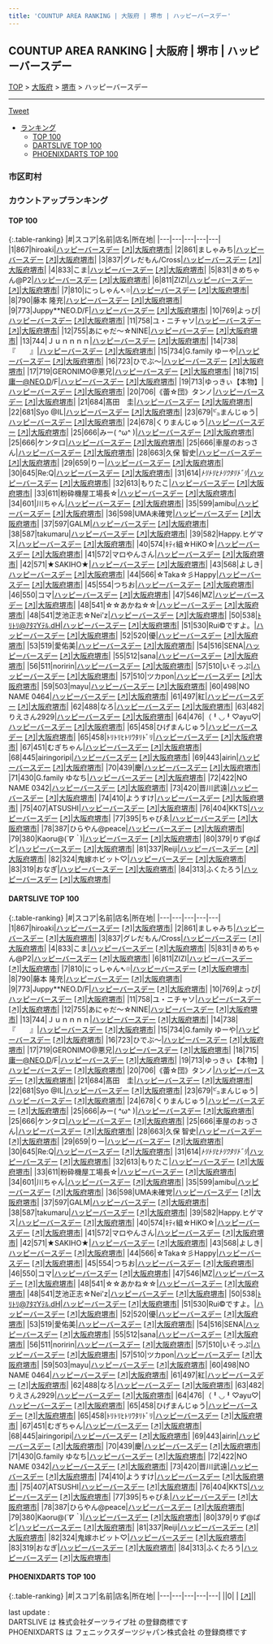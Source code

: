 ```yaml
---
title: 'COUNTUP AREA RANKING | 大阪府 | 堺市 | ハッピーバースデー'
---
```

## COUNTUP AREA RANKING | 大阪府 | 堺市 | ハッピーバースデー

[TOP](/darts/rank/) > [大阪府](/darts/rank/大阪府/) > [堺市](/darts/rank/大阪府/堺市/) > ハッピーバースデー

___

<a href="https://twitter.com/share?ref_src=twsrc%5Etfw" data-text="COUNTUP AREA RANKING | 大阪府堺市ハッピーバースデー" class="twitter-share-button" data-hashtags="DARTSLIVE,PHOENIXDARTS,darts,ダーツ" data-show-count="false">Tweet</a>

* [ランキング](#カウントアップランキング)
    * [TOP 100](#top-100)
    * [DARTSLIVE TOP 100](#dartslive-top-100)
    * [PHOENIXDARTS TOP 100](#phoenixdarts-top-100)

### 市区町村

<ul>

</ul>

### カウントアップランキング

#### TOP 100



{:.table-ranking}
|#|スコア|名前|店名|所在地|
|---|---|---|---|---|
|1|867|<span class="rank-name-dl">hiroaki</span>|<a href="/darts/rank/shops/e49b6d4a1285ef5a0d9b047a20a7ba1e.html">ハッピーバースデー</a> <a href="https://search.dartslive.com/jp/shop/e49b6d4a1285ef5a0d9b047a20a7ba1e">[↗]</a>|<a href="/darts/rank/大阪府/堺市">大阪府堺市</a>|
|2|861|<span class="rank-name-dl">ましゃみち</span>|<a href="/darts/rank/shops/e49b6d4a1285ef5a0d9b047a20a7ba1e.html">ハッピーバースデー</a> <a href="https://search.dartslive.com/jp/shop/e49b6d4a1285ef5a0d9b047a20a7ba1e">[↗]</a>|<a href="/darts/rank/大阪府/堺市">大阪府堺市</a>|
|3|837|<span class="rank-name-dl">グレだもん/Cross</span>|<a href="/darts/rank/shops/e49b6d4a1285ef5a0d9b047a20a7ba1e.html">ハッピーバースデー</a> <a href="https://search.dartslive.com/jp/shop/e49b6d4a1285ef5a0d9b047a20a7ba1e">[↗]</a>|<a href="/darts/rank/大阪府/堺市">大阪府堺市</a>|
|4|833|<span class="rank-name-dl">こま</span>|<a href="/darts/rank/shops/e49b6d4a1285ef5a0d9b047a20a7ba1e.html">ハッピーバースデー</a> <a href="https://search.dartslive.com/jp/shop/e49b6d4a1285ef5a0d9b047a20a7ba1e">[↗]</a>|<a href="/darts/rank/大阪府/堺市">大阪府堺市</a>|
|5|831|<span class="rank-name-dl">きめちゃん@P2</span>|<a href="/darts/rank/shops/e49b6d4a1285ef5a0d9b047a20a7ba1e.html">ハッピーバースデー</a> <a href="https://search.dartslive.com/jp/shop/e49b6d4a1285ef5a0d9b047a20a7ba1e">[↗]</a>|<a href="/darts/rank/大阪府/堺市">大阪府堺市</a>|
|6|811|<span class="rank-name-dl">ZIZI</span>|<a href="/darts/rank/shops/e49b6d4a1285ef5a0d9b047a20a7ba1e.html">ハッピーバースデー</a> <a href="https://search.dartslive.com/jp/shop/e49b6d4a1285ef5a0d9b047a20a7ba1e">[↗]</a>|<a href="/darts/rank/大阪府/堺市">大阪府堺市</a>|
|7|810|<span class="rank-name-dl">にっしゃん➴﻿⌾</span>|<a href="/darts/rank/shops/e49b6d4a1285ef5a0d9b047a20a7ba1e.html">ハッピーバースデー</a> <a href="https://search.dartslive.com/jp/shop/e49b6d4a1285ef5a0d9b047a20a7ba1e">[↗]</a>|<a href="/darts/rank/大阪府/堺市">大阪府堺市</a>|
|8|790|<span class="rank-name-dl">藤本 隆充</span>|<a href="/darts/rank/shops/e49b6d4a1285ef5a0d9b047a20a7ba1e.html">ハッピーバースデー</a> <a href="https://search.dartslive.com/jp/shop/e49b6d4a1285ef5a0d9b047a20a7ba1e">[↗]</a>|<a href="/darts/rank/大阪府/堺市">大阪府堺市</a>|
|9|773|<span class="rank-name-dl">Juppy**NEO.D/F</span>|<a href="/darts/rank/shops/e49b6d4a1285ef5a0d9b047a20a7ba1e.html">ハッピーバースデー</a> <a href="https://search.dartslive.com/jp/shop/e49b6d4a1285ef5a0d9b047a20a7ba1e">[↗]</a>|<a href="/darts/rank/大阪府/堺市">大阪府堺市</a>|
|10|769|<span class="rank-name-dl">よっぴ</span>|<a href="/darts/rank/shops/e49b6d4a1285ef5a0d9b047a20a7ba1e.html">ハッピーバースデー</a> <a href="https://search.dartslive.com/jp/shop/e49b6d4a1285ef5a0d9b047a20a7ba1e">[↗]</a>|<a href="/darts/rank/大阪府/堺市">大阪府堺市</a>|
|11|758|<span class="rank-name-dl">ユ・ニチャソ</span>|<a href="/darts/rank/shops/e49b6d4a1285ef5a0d9b047a20a7ba1e.html">ハッピーバースデー</a> <a href="https://search.dartslive.com/jp/shop/e49b6d4a1285ef5a0d9b047a20a7ba1e">[↗]</a>|<a href="/darts/rank/大阪府/堺市">大阪府堺市</a>|
|12|755|<span class="rank-name-dl">あにゃだ〜☆NINE</span>|<a href="/darts/rank/shops/e49b6d4a1285ef5a0d9b047a20a7ba1e.html">ハッピーバースデー</a> <a href="https://search.dartslive.com/jp/shop/e49b6d4a1285ef5a0d9b047a20a7ba1e">[↗]</a>|<a href="/darts/rank/大阪府/堺市">大阪府堺市</a>|
|13|744|<span class="rank-name-dl">Ｊｕｎｎｎｎ</span>|<a href="/darts/rank/shops/e49b6d4a1285ef5a0d9b047a20a7ba1e.html">ハッピーバースデー</a> <a href="https://search.dartslive.com/jp/shop/e49b6d4a1285ef5a0d9b047a20a7ba1e">[↗]</a>|<a href="/darts/rank/大阪府/堺市">大阪府堺市</a>|
|14|738|<span class="rank-name-dl">『　　』</span>|<a href="/darts/rank/shops/e49b6d4a1285ef5a0d9b047a20a7ba1e.html">ハッピーバースデー</a> <a href="https://search.dartslive.com/jp/shop/e49b6d4a1285ef5a0d9b047a20a7ba1e">[↗]</a>|<a href="/darts/rank/大阪府/堺市">大阪府堺市</a>|
|15|734|<span class="rank-name-dl">G.family ゆーや</span>|<a href="/darts/rank/shops/e49b6d4a1285ef5a0d9b047a20a7ba1e.html">ハッピーバースデー</a> <a href="https://search.dartslive.com/jp/shop/e49b6d4a1285ef5a0d9b047a20a7ba1e">[↗]</a>|<a href="/darts/rank/大阪府/堺市">大阪府堺市</a>|
|16|723|<span class="rank-name-dl">ひでぶ〜</span>|<a href="/darts/rank/shops/e49b6d4a1285ef5a0d9b047a20a7ba1e.html">ハッピーバースデー</a> <a href="https://search.dartslive.com/jp/shop/e49b6d4a1285ef5a0d9b047a20a7ba1e">[↗]</a>|<a href="/darts/rank/大阪府/堺市">大阪府堺市</a>|
|17|719|<span class="rank-name-dl">GERONIMO@悪兄</span>|<a href="/darts/rank/shops/e49b6d4a1285ef5a0d9b047a20a7ba1e.html">ハッピーバースデー</a> <a href="https://search.dartslive.com/jp/shop/e49b6d4a1285ef5a0d9b047a20a7ba1e">[↗]</a>|<a href="/darts/rank/大阪府/堺市">大阪府堺市</a>|
|18|715|<span class="rank-name-dl">庸一@NEO.D/F</span>|<a href="/darts/rank/shops/e49b6d4a1285ef5a0d9b047a20a7ba1e.html">ハッピーバースデー</a> <a href="https://search.dartslive.com/jp/shop/e49b6d4a1285ef5a0d9b047a20a7ba1e">[↗]</a>|<a href="/darts/rank/大阪府/堺市">大阪府堺市</a>|
|19|713|<span class="rank-name-dl">ゆっきぃ【本物】</span>|<a href="/darts/rank/shops/e49b6d4a1285ef5a0d9b047a20a7ba1e.html">ハッピーバースデー</a> <a href="https://search.dartslive.com/jp/shop/e49b6d4a1285ef5a0d9b047a20a7ba1e">[↗]</a>|<a href="/darts/rank/大阪府/堺市">大阪府堺市</a>|
|20|706|<span class="rank-name-dl">《蕾☆団》タンノ</span>|<a href="/darts/rank/shops/e49b6d4a1285ef5a0d9b047a20a7ba1e.html">ハッピーバースデー</a> <a href="https://search.dartslive.com/jp/shop/e49b6d4a1285ef5a0d9b047a20a7ba1e">[↗]</a>|<a href="/darts/rank/大阪府/堺市">大阪府堺市</a>|
|21|684|<span class="rank-name-dl">髙田　圭</span>|<a href="/darts/rank/shops/e49b6d4a1285ef5a0d9b047a20a7ba1e.html">ハッピーバースデー</a> <a href="https://search.dartslive.com/jp/shop/e49b6d4a1285ef5a0d9b047a20a7ba1e">[↗]</a>|<a href="/darts/rank/大阪府/堺市">大阪府堺市</a>|
|22|681|<span class="rank-name-dl">Syo @IL</span>|<a href="/darts/rank/shops/e49b6d4a1285ef5a0d9b047a20a7ba1e.html">ハッピーバースデー</a> <a href="https://search.dartslive.com/jp/shop/e49b6d4a1285ef5a0d9b047a20a7ba1e">[↗]</a>|<a href="/darts/rank/大阪府/堺市">大阪府堺市</a>|
|23|679|<span class="rank-name-dl">㌰まんじゅう</span>|<a href="/darts/rank/shops/e49b6d4a1285ef5a0d9b047a20a7ba1e.html">ハッピーバースデー</a> <a href="https://search.dartslive.com/jp/shop/e49b6d4a1285ef5a0d9b047a20a7ba1e">[↗]</a>|<a href="/darts/rank/大阪府/堺市">大阪府堺市</a>|
|24|678|<span class="rank-name-dl">くりまんじゅう</span>|<a href="/darts/rank/shops/e49b6d4a1285ef5a0d9b047a20a7ba1e.html">ハッピーバースデー</a> <a href="https://search.dartslive.com/jp/shop/e49b6d4a1285ef5a0d9b047a20a7ba1e">[↗]</a>|<a href="/darts/rank/大阪府/堺市">大阪府堺市</a>|
|25|666|<span class="rank-name-dl">みー( ^ω^ )</span>|<a href="/darts/rank/shops/e49b6d4a1285ef5a0d9b047a20a7ba1e.html">ハッピーバースデー</a> <a href="https://search.dartslive.com/jp/shop/e49b6d4a1285ef5a0d9b047a20a7ba1e">[↗]</a>|<a href="/darts/rank/大阪府/堺市">大阪府堺市</a>|
|25|666|<span class="rank-name-dl">ケンタロ</span>|<a href="/darts/rank/shops/e49b6d4a1285ef5a0d9b047a20a7ba1e.html">ハッピーバースデー</a> <a href="https://search.dartslive.com/jp/shop/e49b6d4a1285ef5a0d9b047a20a7ba1e">[↗]</a>|<a href="/darts/rank/大阪府/堺市">大阪府堺市</a>|
|25|666|<span class="rank-name-dl">車屋のおっさん</span>|<a href="/darts/rank/shops/e49b6d4a1285ef5a0d9b047a20a7ba1e.html">ハッピーバースデー</a> <a href="https://search.dartslive.com/jp/shop/e49b6d4a1285ef5a0d9b047a20a7ba1e">[↗]</a>|<a href="/darts/rank/大阪府/堺市">大阪府堺市</a>|
|28|663|<span class="rank-name-dl">久保 智史</span>|<a href="/darts/rank/shops/e49b6d4a1285ef5a0d9b047a20a7ba1e.html">ハッピーバースデー</a> <a href="https://search.dartslive.com/jp/shop/e49b6d4a1285ef5a0d9b047a20a7ba1e">[↗]</a>|<a href="/darts/rank/大阪府/堺市">大阪府堺市</a>|
|29|659|<span class="rank-name-dl">りー</span>|<a href="/darts/rank/shops/e49b6d4a1285ef5a0d9b047a20a7ba1e.html">ハッピーバースデー</a> <a href="https://search.dartslive.com/jp/shop/e49b6d4a1285ef5a0d9b047a20a7ba1e">[↗]</a>|<a href="/darts/rank/大阪府/堺市">大阪府堺市</a>|
|30|645|<span class="rank-name-dl">Re:Q</span>|<a href="/darts/rank/shops/e49b6d4a1285ef5a0d9b047a20a7ba1e.html">ハッピーバースデー</a> <a href="https://search.dartslive.com/jp/shop/e49b6d4a1285ef5a0d9b047a20a7ba1e">[↗]</a>|<a href="/darts/rank/大阪府/堺市">大阪府堺市</a>|
|31|614|<span class="rank-name-dl">*ﾄﾘﾄﾘﾋﾄﾘﾜﾀﾘﾄﾞﾘ*</span>|<a href="/darts/rank/shops/e49b6d4a1285ef5a0d9b047a20a7ba1e.html">ハッピーバースデー</a> <a href="https://search.dartslive.com/jp/shop/e49b6d4a1285ef5a0d9b047a20a7ba1e">[↗]</a>|<a href="/darts/rank/大阪府/堺市">大阪府堺市</a>|
|32|613|<span class="rank-name-dl">もりたこ</span>|<a href="/darts/rank/shops/e49b6d4a1285ef5a0d9b047a20a7ba1e.html">ハッピーバースデー</a> <a href="https://search.dartslive.com/jp/shop/e49b6d4a1285ef5a0d9b047a20a7ba1e">[↗]</a>|<a href="/darts/rank/大阪府/堺市">大阪府堺市</a>|
|33|611|<span class="rank-name-dl">粉砕機屋工場長☆</span>|<a href="/darts/rank/shops/e49b6d4a1285ef5a0d9b047a20a7ba1e.html">ハッピーバースデー</a> <a href="https://search.dartslive.com/jp/shop/e49b6d4a1285ef5a0d9b047a20a7ba1e">[↗]</a>|<a href="/darts/rank/大阪府/堺市">大阪府堺市</a>|
|34|601|<span class="rank-name-dl">川ちゃん</span>|<a href="/darts/rank/shops/e49b6d4a1285ef5a0d9b047a20a7ba1e.html">ハッピーバースデー</a> <a href="https://search.dartslive.com/jp/shop/e49b6d4a1285ef5a0d9b047a20a7ba1e">[↗]</a>|<a href="/darts/rank/大阪府/堺市">大阪府堺市</a>|
|35|599|<span class="rank-name-dl">amibu</span>|<a href="/darts/rank/shops/e49b6d4a1285ef5a0d9b047a20a7ba1e.html">ハッピーバースデー</a> <a href="https://search.dartslive.com/jp/shop/e49b6d4a1285ef5a0d9b047a20a7ba1e">[↗]</a>|<a href="/darts/rank/大阪府/堺市">大阪府堺市</a>|
|36|598|<span class="rank-name-dl">UMA未確党</span>|<a href="/darts/rank/shops/e49b6d4a1285ef5a0d9b047a20a7ba1e.html">ハッピーバースデー</a> <a href="https://search.dartslive.com/jp/shop/e49b6d4a1285ef5a0d9b047a20a7ba1e">[↗]</a>|<a href="/darts/rank/大阪府/堺市">大阪府堺市</a>|
|37|597|<span class="rank-name-dl">GALM</span>|<a href="/darts/rank/shops/e49b6d4a1285ef5a0d9b047a20a7ba1e.html">ハッピーバースデー</a> <a href="https://search.dartslive.com/jp/shop/e49b6d4a1285ef5a0d9b047a20a7ba1e">[↗]</a>|<a href="/darts/rank/大阪府/堺市">大阪府堺市</a>|
|38|587|<span class="rank-name-dl">takumaru</span>|<a href="/darts/rank/shops/e49b6d4a1285ef5a0d9b047a20a7ba1e.html">ハッピーバースデー</a> <a href="https://search.dartslive.com/jp/shop/e49b6d4a1285ef5a0d9b047a20a7ba1e">[↗]</a>|<a href="/darts/rank/大阪府/堺市">大阪府堺市</a>|
|39|582|<span class="rank-name-dl">Happy.ヒゲマス</span>|<a href="/darts/rank/shops/e49b6d4a1285ef5a0d9b047a20a7ba1e.html">ハッピーバースデー</a> <a href="https://search.dartslive.com/jp/shop/e49b6d4a1285ef5a0d9b047a20a7ba1e">[↗]</a>|<a href="/darts/rank/大阪府/堺市">大阪府堺市</a>|
|40|574|<span class="rank-name-dl">ｷﾃｨ組☆HiKO☆</span>|<a href="/darts/rank/shops/e49b6d4a1285ef5a0d9b047a20a7ba1e.html">ハッピーバースデー</a> <a href="https://search.dartslive.com/jp/shop/e49b6d4a1285ef5a0d9b047a20a7ba1e">[↗]</a>|<a href="/darts/rank/大阪府/堺市">大阪府堺市</a>|
|41|572|<span class="rank-name-dl">マロやんさん</span>|<a href="/darts/rank/shops/e49b6d4a1285ef5a0d9b047a20a7ba1e.html">ハッピーバースデー</a> <a href="https://search.dartslive.com/jp/shop/e49b6d4a1285ef5a0d9b047a20a7ba1e">[↗]</a>|<a href="/darts/rank/大阪府/堺市">大阪府堺市</a>|
|42|571|<span class="rank-name-dl">★SAKIHO★</span>|<a href="/darts/rank/shops/e49b6d4a1285ef5a0d9b047a20a7ba1e.html">ハッピーバースデー</a> <a href="https://search.dartslive.com/jp/shop/e49b6d4a1285ef5a0d9b047a20a7ba1e">[↗]</a>|<a href="/darts/rank/大阪府/堺市">大阪府堺市</a>|
|43|568|<span class="rank-name-dl">よしき</span>|<a href="/darts/rank/shops/e49b6d4a1285ef5a0d9b047a20a7ba1e.html">ハッピーバースデー</a> <a href="https://search.dartslive.com/jp/shop/e49b6d4a1285ef5a0d9b047a20a7ba1e">[↗]</a>|<a href="/darts/rank/大阪府/堺市">大阪府堺市</a>|
|44|566|<span class="rank-name-dl">☆Taka☆彡Happy</span>|<a href="/darts/rank/shops/e49b6d4a1285ef5a0d9b047a20a7ba1e.html">ハッピーバースデー</a> <a href="https://search.dartslive.com/jp/shop/e49b6d4a1285ef5a0d9b047a20a7ba1e">[↗]</a>|<a href="/darts/rank/大阪府/堺市">大阪府堺市</a>|
|45|554|<span class="rank-name-dl">つちお</span>|<a href="/darts/rank/shops/e49b6d4a1285ef5a0d9b047a20a7ba1e.html">ハッピーバースデー</a> <a href="https://search.dartslive.com/jp/shop/e49b6d4a1285ef5a0d9b047a20a7ba1e">[↗]</a>|<a href="/darts/rank/大阪府/堺市">大阪府堺市</a>|
|46|550|<span class="rank-name-dl">コマ</span>|<a href="/darts/rank/shops/e49b6d4a1285ef5a0d9b047a20a7ba1e.html">ハッピーバースデー</a> <a href="https://search.dartslive.com/jp/shop/e49b6d4a1285ef5a0d9b047a20a7ba1e">[↗]</a>|<a href="/darts/rank/大阪府/堺市">大阪府堺市</a>|
|47|546|<span class="rank-name-dl">MZ</span>|<a href="/darts/rank/shops/e49b6d4a1285ef5a0d9b047a20a7ba1e.html">ハッピーバースデー</a> <a href="https://search.dartslive.com/jp/shop/e49b6d4a1285ef5a0d9b047a20a7ba1e">[↗]</a>|<a href="/darts/rank/大阪府/堺市">大阪府堺市</a>|
|48|541|<span class="rank-name-dl">☆☆あかね☆☆</span>|<a href="/darts/rank/shops/e49b6d4a1285ef5a0d9b047a20a7ba1e.html">ハッピーバースデー</a> <a href="https://search.dartslive.com/jp/shop/e49b6d4a1285ef5a0d9b047a20a7ba1e">[↗]</a>|<a href="/darts/rank/大阪府/堺市">大阪府堺市</a>|
|48|541|<span class="rank-name-dl">芝池正志☆Nei&#x27;z</span>|<a href="/darts/rank/shops/e49b6d4a1285ef5a0d9b047a20a7ba1e.html">ハッピーバースデー</a> <a href="https://search.dartslive.com/jp/shop/e49b6d4a1285ef5a0d9b047a20a7ba1e">[↗]</a>|<a href="/darts/rank/大阪府/堺市">大阪府堺市</a>|
|50|538|<span class="rank-name-dl">ﾄﾘﾄﾘ@ｱﾀﾏYﾃﾙ.dH</span>|<a href="/darts/rank/shops/e49b6d4a1285ef5a0d9b047a20a7ba1e.html">ハッピーバースデー</a> <a href="https://search.dartslive.com/jp/shop/e49b6d4a1285ef5a0d9b047a20a7ba1e">[↗]</a>|<a href="/darts/rank/大阪府/堺市">大阪府堺市</a>|
|51|530|<span class="rank-name-dl">Rui©︎ですよ。</span>|<a href="/darts/rank/shops/e49b6d4a1285ef5a0d9b047a20a7ba1e.html">ハッピーバースデー</a> <a href="https://search.dartslive.com/jp/shop/e49b6d4a1285ef5a0d9b047a20a7ba1e">[↗]</a>|<a href="/darts/rank/大阪府/堺市">大阪府堺市</a>|
|52|520|<span class="rank-name-dl">優</span>|<a href="/darts/rank/shops/e49b6d4a1285ef5a0d9b047a20a7ba1e.html">ハッピーバースデー</a> <a href="https://search.dartslive.com/jp/shop/e49b6d4a1285ef5a0d9b047a20a7ba1e">[↗]</a>|<a href="/darts/rank/大阪府/堺市">大阪府堺市</a>|
|53|519|<span class="rank-name-dl">愛佑美</span>|<a href="/darts/rank/shops/e49b6d4a1285ef5a0d9b047a20a7ba1e.html">ハッピーバースデー</a> <a href="https://search.dartslive.com/jp/shop/e49b6d4a1285ef5a0d9b047a20a7ba1e">[↗]</a>|<a href="/darts/rank/大阪府/堺市">大阪府堺市</a>|
|54|516|<span class="rank-name-dl">SENA</span>|<a href="/darts/rank/shops/e49b6d4a1285ef5a0d9b047a20a7ba1e.html">ハッピーバースデー</a> <a href="https://search.dartslive.com/jp/shop/e49b6d4a1285ef5a0d9b047a20a7ba1e">[↗]</a>|<a href="/darts/rank/大阪府/堺市">大阪府堺市</a>|
|55|512|<span class="rank-name-dl">sana</span>|<a href="/darts/rank/shops/e49b6d4a1285ef5a0d9b047a20a7ba1e.html">ハッピーバースデー</a> <a href="https://search.dartslive.com/jp/shop/e49b6d4a1285ef5a0d9b047a20a7ba1e">[↗]</a>|<a href="/darts/rank/大阪府/堺市">大阪府堺市</a>|
|56|511|<span class="rank-name-dl">noririn</span>|<a href="/darts/rank/shops/e49b6d4a1285ef5a0d9b047a20a7ba1e.html">ハッピーバースデー</a> <a href="https://search.dartslive.com/jp/shop/e49b6d4a1285ef5a0d9b047a20a7ba1e">[↗]</a>|<a href="/darts/rank/大阪府/堺市">大阪府堺市</a>|
|57|510|<span class="rank-name-dl">いそっぷ</span>|<a href="/darts/rank/shops/e49b6d4a1285ef5a0d9b047a20a7ba1e.html">ハッピーバースデー</a> <a href="https://search.dartslive.com/jp/shop/e49b6d4a1285ef5a0d9b047a20a7ba1e">[↗]</a>|<a href="/darts/rank/大阪府/堺市">大阪府堺市</a>|
|57|510|<span class="rank-name-dl">ツカpon</span>|<a href="/darts/rank/shops/e49b6d4a1285ef5a0d9b047a20a7ba1e.html">ハッピーバースデー</a> <a href="https://search.dartslive.com/jp/shop/e49b6d4a1285ef5a0d9b047a20a7ba1e">[↗]</a>|<a href="/darts/rank/大阪府/堺市">大阪府堺市</a>|
|59|503|<span class="rank-name-dl">mayu</span>|<a href="/darts/rank/shops/e49b6d4a1285ef5a0d9b047a20a7ba1e.html">ハッピーバースデー</a> <a href="https://search.dartslive.com/jp/shop/e49b6d4a1285ef5a0d9b047a20a7ba1e">[↗]</a>|<a href="/darts/rank/大阪府/堺市">大阪府堺市</a>|
|60|498|<span class="rank-name-dl">NO NAME 0464</span>|<a href="/darts/rank/shops/e49b6d4a1285ef5a0d9b047a20a7ba1e.html">ハッピーバースデー</a> <a href="https://search.dartslive.com/jp/shop/e49b6d4a1285ef5a0d9b047a20a7ba1e">[↗]</a>|<a href="/darts/rank/大阪府/堺市">大阪府堺市</a>|
|61|497|<span class="rank-name-dl">紅</span>|<a href="/darts/rank/shops/e49b6d4a1285ef5a0d9b047a20a7ba1e.html">ハッピーバースデー</a> <a href="https://search.dartslive.com/jp/shop/e49b6d4a1285ef5a0d9b047a20a7ba1e">[↗]</a>|<a href="/darts/rank/大阪府/堺市">大阪府堺市</a>|
|62|488|<span class="rank-name-dl">なろ</span>|<a href="/darts/rank/shops/e49b6d4a1285ef5a0d9b047a20a7ba1e.html">ハッピーバースデー</a> <a href="https://search.dartslive.com/jp/shop/e49b6d4a1285ef5a0d9b047a20a7ba1e">[↗]</a>|<a href="/darts/rank/大阪府/堺市">大阪府堺市</a>|
|63|482|<span class="rank-name-dl">りえさん2929</span>|<a href="/darts/rank/shops/e49b6d4a1285ef5a0d9b047a20a7ba1e.html">ハッピーバースデー</a> <a href="https://search.dartslive.com/jp/shop/e49b6d4a1285ef5a0d9b047a20a7ba1e">[↗]</a>|<a href="/darts/rank/大阪府/堺市">大阪府堺市</a>|
|64|476|<span class="rank-name-dl">（╹◡╹♡ayu♡</span>|<a href="/darts/rank/shops/e49b6d4a1285ef5a0d9b047a20a7ba1e.html">ハッピーバースデー</a> <a href="https://search.dartslive.com/jp/shop/e49b6d4a1285ef5a0d9b047a20a7ba1e">[↗]</a>|<a href="/darts/rank/大阪府/堺市">大阪府堺市</a>|
|65|458|<span class="rank-name-dl">ひげまんじゅう</span>|<a href="/darts/rank/shops/e49b6d4a1285ef5a0d9b047a20a7ba1e.html">ハッピーバースデー</a> <a href="https://search.dartslive.com/jp/shop/e49b6d4a1285ef5a0d9b047a20a7ba1e">[↗]</a>|<a href="/darts/rank/大阪府/堺市">大阪府堺市</a>|
|65|458|<span class="rank-name-dl">ﾄﾘﾄﾘﾋﾄﾘﾜﾀﾘﾄﾞﾘ</span>|<a href="/darts/rank/shops/e49b6d4a1285ef5a0d9b047a20a7ba1e.html">ハッピーバースデー</a> <a href="https://search.dartslive.com/jp/shop/e49b6d4a1285ef5a0d9b047a20a7ba1e">[↗]</a>|<a href="/darts/rank/大阪府/堺市">大阪府堺市</a>|
|67|451|<span class="rank-name-dl">むぎちゃん</span>|<a href="/darts/rank/shops/e49b6d4a1285ef5a0d9b047a20a7ba1e.html">ハッピーバースデー</a> <a href="https://search.dartslive.com/jp/shop/e49b6d4a1285ef5a0d9b047a20a7ba1e">[↗]</a>|<a href="/darts/rank/大阪府/堺市">大阪府堺市</a>|
|68|445|<span class="rank-name-dl">airingoripi</span>|<a href="/darts/rank/shops/e49b6d4a1285ef5a0d9b047a20a7ba1e.html">ハッピーバースデー</a> <a href="https://search.dartslive.com/jp/shop/e49b6d4a1285ef5a0d9b047a20a7ba1e">[↗]</a>|<a href="/darts/rank/大阪府/堺市">大阪府堺市</a>|
|69|443|<span class="rank-name-dl">airin</span>|<a href="/darts/rank/shops/e49b6d4a1285ef5a0d9b047a20a7ba1e.html">ハッピーバースデー</a> <a href="https://search.dartslive.com/jp/shop/e49b6d4a1285ef5a0d9b047a20a7ba1e">[↗]</a>|<a href="/darts/rank/大阪府/堺市">大阪府堺市</a>|
|70|439|<span class="rank-name-dl">慶</span>|<a href="/darts/rank/shops/e49b6d4a1285ef5a0d9b047a20a7ba1e.html">ハッピーバースデー</a> <a href="https://search.dartslive.com/jp/shop/e49b6d4a1285ef5a0d9b047a20a7ba1e">[↗]</a>|<a href="/darts/rank/大阪府/堺市">大阪府堺市</a>|
|71|430|<span class="rank-name-dl">G.family ゆなち</span>|<a href="/darts/rank/shops/e49b6d4a1285ef5a0d9b047a20a7ba1e.html">ハッピーバースデー</a> <a href="https://search.dartslive.com/jp/shop/e49b6d4a1285ef5a0d9b047a20a7ba1e">[↗]</a>|<a href="/darts/rank/大阪府/堺市">大阪府堺市</a>|
|72|422|<span class="rank-name-dl">NO NAME 0342</span>|<a href="/darts/rank/shops/e49b6d4a1285ef5a0d9b047a20a7ba1e.html">ハッピーバースデー</a> <a href="https://search.dartslive.com/jp/shop/e49b6d4a1285ef5a0d9b047a20a7ba1e">[↗]</a>|<a href="/darts/rank/大阪府/堺市">大阪府堺市</a>|
|73|420|<span class="rank-name-dl">晋川武遠</span>|<a href="/darts/rank/shops/e49b6d4a1285ef5a0d9b047a20a7ba1e.html">ハッピーバースデー</a> <a href="https://search.dartslive.com/jp/shop/e49b6d4a1285ef5a0d9b047a20a7ba1e">[↗]</a>|<a href="/darts/rank/大阪府/堺市">大阪府堺市</a>|
|74|410|<span class="rank-name-dl">ようすけ</span>|<a href="/darts/rank/shops/e49b6d4a1285ef5a0d9b047a20a7ba1e.html">ハッピーバースデー</a> <a href="https://search.dartslive.com/jp/shop/e49b6d4a1285ef5a0d9b047a20a7ba1e">[↗]</a>|<a href="/darts/rank/大阪府/堺市">大阪府堺市</a>|
|75|407|<span class="rank-name-dl">ATSUSHI</span>|<a href="/darts/rank/shops/e49b6d4a1285ef5a0d9b047a20a7ba1e.html">ハッピーバースデー</a> <a href="https://search.dartslive.com/jp/shop/e49b6d4a1285ef5a0d9b047a20a7ba1e">[↗]</a>|<a href="/darts/rank/大阪府/堺市">大阪府堺市</a>|
|76|404|<span class="rank-name-dl">KKTS</span>|<a href="/darts/rank/shops/e49b6d4a1285ef5a0d9b047a20a7ba1e.html">ハッピーバースデー</a> <a href="https://search.dartslive.com/jp/shop/e49b6d4a1285ef5a0d9b047a20a7ba1e">[↗]</a>|<a href="/darts/rank/大阪府/堺市">大阪府堺市</a>|
|77|395|<span class="rank-name-dl">ちゃびゑ</span>|<a href="/darts/rank/shops/e49b6d4a1285ef5a0d9b047a20a7ba1e.html">ハッピーバースデー</a> <a href="https://search.dartslive.com/jp/shop/e49b6d4a1285ef5a0d9b047a20a7ba1e">[↗]</a>|<a href="/darts/rank/大阪府/堺市">大阪府堺市</a>|
|78|387|<span class="rank-name-dl">ひらやん@peace</span>|<a href="/darts/rank/shops/e49b6d4a1285ef5a0d9b047a20a7ba1e.html">ハッピーバースデー</a> <a href="https://search.dartslive.com/jp/shop/e49b6d4a1285ef5a0d9b047a20a7ba1e">[↗]</a>|<a href="/darts/rank/大阪府/堺市">大阪府堺市</a>|
|79|380|<span class="rank-name-dl">Kaoru@(*´∇｀*)</span>|<a href="/darts/rank/shops/e49b6d4a1285ef5a0d9b047a20a7ba1e.html">ハッピーバースデー</a> <a href="https://search.dartslive.com/jp/shop/e49b6d4a1285ef5a0d9b047a20a7ba1e">[↗]</a>|<a href="/darts/rank/大阪府/堺市">大阪府堺市</a>|
|80|379|<span class="rank-name-dl">りず@ぱど</span>|<a href="/darts/rank/shops/e49b6d4a1285ef5a0d9b047a20a7ba1e.html">ハッピーバースデー</a> <a href="https://search.dartslive.com/jp/shop/e49b6d4a1285ef5a0d9b047a20a7ba1e">[↗]</a>|<a href="/darts/rank/大阪府/堺市">大阪府堺市</a>|
|81|337|<span class="rank-name-dl">Reiji</span>|<a href="/darts/rank/shops/e49b6d4a1285ef5a0d9b047a20a7ba1e.html">ハッピーバースデー</a> <a href="https://search.dartslive.com/jp/shop/e49b6d4a1285ef5a0d9b047a20a7ba1e">[↗]</a>|<a href="/darts/rank/大阪府/堺市">大阪府堺市</a>|
|82|324|<span class="rank-name-dl">鬼嫁️ホビット♡</span>|<a href="/darts/rank/shops/e49b6d4a1285ef5a0d9b047a20a7ba1e.html">ハッピーバースデー</a> <a href="https://search.dartslive.com/jp/shop/e49b6d4a1285ef5a0d9b047a20a7ba1e">[↗]</a>|<a href="/darts/rank/大阪府/堺市">大阪府堺市</a>|
|83|319|<span class="rank-name-dl">おなぎ</span>|<a href="/darts/rank/shops/e49b6d4a1285ef5a0d9b047a20a7ba1e.html">ハッピーバースデー</a> <a href="https://search.dartslive.com/jp/shop/e49b6d4a1285ef5a0d9b047a20a7ba1e">[↗]</a>|<a href="/darts/rank/大阪府/堺市">大阪府堺市</a>|
|84|313|<span class="rank-name-dl">ふくたろう</span>|<a href="/darts/rank/shops/e49b6d4a1285ef5a0d9b047a20a7ba1e.html">ハッピーバースデー</a> <a href="https://search.dartslive.com/jp/shop/e49b6d4a1285ef5a0d9b047a20a7ba1e">[↗]</a>|<a href="/darts/rank/大阪府/堺市">大阪府堺市</a>|


#### DARTSLIVE TOP 100



{:.table-ranking}
|#|スコア|名前|店名|所在地|
|---|---|---|---|---|
|1|867|<span class="rank-name-dl">hiroaki</span>|<a href="/darts/rank/shops/e49b6d4a1285ef5a0d9b047a20a7ba1e.html">ハッピーバースデー</a> <a href="https://search.dartslive.com/jp/shop/e49b6d4a1285ef5a0d9b047a20a7ba1e">[↗]</a>|<a href="/darts/rank/大阪府/堺市">大阪府堺市</a>|
|2|861|<span class="rank-name-dl">ましゃみち</span>|<a href="/darts/rank/shops/e49b6d4a1285ef5a0d9b047a20a7ba1e.html">ハッピーバースデー</a> <a href="https://search.dartslive.com/jp/shop/e49b6d4a1285ef5a0d9b047a20a7ba1e">[↗]</a>|<a href="/darts/rank/大阪府/堺市">大阪府堺市</a>|
|3|837|<span class="rank-name-dl">グレだもん/Cross</span>|<a href="/darts/rank/shops/e49b6d4a1285ef5a0d9b047a20a7ba1e.html">ハッピーバースデー</a> <a href="https://search.dartslive.com/jp/shop/e49b6d4a1285ef5a0d9b047a20a7ba1e">[↗]</a>|<a href="/darts/rank/大阪府/堺市">大阪府堺市</a>|
|4|833|<span class="rank-name-dl">こま</span>|<a href="/darts/rank/shops/e49b6d4a1285ef5a0d9b047a20a7ba1e.html">ハッピーバースデー</a> <a href="https://search.dartslive.com/jp/shop/e49b6d4a1285ef5a0d9b047a20a7ba1e">[↗]</a>|<a href="/darts/rank/大阪府/堺市">大阪府堺市</a>|
|5|831|<span class="rank-name-dl">きめちゃん@P2</span>|<a href="/darts/rank/shops/e49b6d4a1285ef5a0d9b047a20a7ba1e.html">ハッピーバースデー</a> <a href="https://search.dartslive.com/jp/shop/e49b6d4a1285ef5a0d9b047a20a7ba1e">[↗]</a>|<a href="/darts/rank/大阪府/堺市">大阪府堺市</a>|
|6|811|<span class="rank-name-dl">ZIZI</span>|<a href="/darts/rank/shops/e49b6d4a1285ef5a0d9b047a20a7ba1e.html">ハッピーバースデー</a> <a href="https://search.dartslive.com/jp/shop/e49b6d4a1285ef5a0d9b047a20a7ba1e">[↗]</a>|<a href="/darts/rank/大阪府/堺市">大阪府堺市</a>|
|7|810|<span class="rank-name-dl">にっしゃん➴﻿⌾</span>|<a href="/darts/rank/shops/e49b6d4a1285ef5a0d9b047a20a7ba1e.html">ハッピーバースデー</a> <a href="https://search.dartslive.com/jp/shop/e49b6d4a1285ef5a0d9b047a20a7ba1e">[↗]</a>|<a href="/darts/rank/大阪府/堺市">大阪府堺市</a>|
|8|790|<span class="rank-name-dl">藤本 隆充</span>|<a href="/darts/rank/shops/e49b6d4a1285ef5a0d9b047a20a7ba1e.html">ハッピーバースデー</a> <a href="https://search.dartslive.com/jp/shop/e49b6d4a1285ef5a0d9b047a20a7ba1e">[↗]</a>|<a href="/darts/rank/大阪府/堺市">大阪府堺市</a>|
|9|773|<span class="rank-name-dl">Juppy**NEO.D/F</span>|<a href="/darts/rank/shops/e49b6d4a1285ef5a0d9b047a20a7ba1e.html">ハッピーバースデー</a> <a href="https://search.dartslive.com/jp/shop/e49b6d4a1285ef5a0d9b047a20a7ba1e">[↗]</a>|<a href="/darts/rank/大阪府/堺市">大阪府堺市</a>|
|10|769|<span class="rank-name-dl">よっぴ</span>|<a href="/darts/rank/shops/e49b6d4a1285ef5a0d9b047a20a7ba1e.html">ハッピーバースデー</a> <a href="https://search.dartslive.com/jp/shop/e49b6d4a1285ef5a0d9b047a20a7ba1e">[↗]</a>|<a href="/darts/rank/大阪府/堺市">大阪府堺市</a>|
|11|758|<span class="rank-name-dl">ユ・ニチャソ</span>|<a href="/darts/rank/shops/e49b6d4a1285ef5a0d9b047a20a7ba1e.html">ハッピーバースデー</a> <a href="https://search.dartslive.com/jp/shop/e49b6d4a1285ef5a0d9b047a20a7ba1e">[↗]</a>|<a href="/darts/rank/大阪府/堺市">大阪府堺市</a>|
|12|755|<span class="rank-name-dl">あにゃだ〜☆NINE</span>|<a href="/darts/rank/shops/e49b6d4a1285ef5a0d9b047a20a7ba1e.html">ハッピーバースデー</a> <a href="https://search.dartslive.com/jp/shop/e49b6d4a1285ef5a0d9b047a20a7ba1e">[↗]</a>|<a href="/darts/rank/大阪府/堺市">大阪府堺市</a>|
|13|744|<span class="rank-name-dl">Ｊｕｎｎｎｎ</span>|<a href="/darts/rank/shops/e49b6d4a1285ef5a0d9b047a20a7ba1e.html">ハッピーバースデー</a> <a href="https://search.dartslive.com/jp/shop/e49b6d4a1285ef5a0d9b047a20a7ba1e">[↗]</a>|<a href="/darts/rank/大阪府/堺市">大阪府堺市</a>|
|14|738|<span class="rank-name-dl">『　　』</span>|<a href="/darts/rank/shops/e49b6d4a1285ef5a0d9b047a20a7ba1e.html">ハッピーバースデー</a> <a href="https://search.dartslive.com/jp/shop/e49b6d4a1285ef5a0d9b047a20a7ba1e">[↗]</a>|<a href="/darts/rank/大阪府/堺市">大阪府堺市</a>|
|15|734|<span class="rank-name-dl">G.family ゆーや</span>|<a href="/darts/rank/shops/e49b6d4a1285ef5a0d9b047a20a7ba1e.html">ハッピーバースデー</a> <a href="https://search.dartslive.com/jp/shop/e49b6d4a1285ef5a0d9b047a20a7ba1e">[↗]</a>|<a href="/darts/rank/大阪府/堺市">大阪府堺市</a>|
|16|723|<span class="rank-name-dl">ひでぶ〜</span>|<a href="/darts/rank/shops/e49b6d4a1285ef5a0d9b047a20a7ba1e.html">ハッピーバースデー</a> <a href="https://search.dartslive.com/jp/shop/e49b6d4a1285ef5a0d9b047a20a7ba1e">[↗]</a>|<a href="/darts/rank/大阪府/堺市">大阪府堺市</a>|
|17|719|<span class="rank-name-dl">GERONIMO@悪兄</span>|<a href="/darts/rank/shops/e49b6d4a1285ef5a0d9b047a20a7ba1e.html">ハッピーバースデー</a> <a href="https://search.dartslive.com/jp/shop/e49b6d4a1285ef5a0d9b047a20a7ba1e">[↗]</a>|<a href="/darts/rank/大阪府/堺市">大阪府堺市</a>|
|18|715|<span class="rank-name-dl">庸一@NEO.D/F</span>|<a href="/darts/rank/shops/e49b6d4a1285ef5a0d9b047a20a7ba1e.html">ハッピーバースデー</a> <a href="https://search.dartslive.com/jp/shop/e49b6d4a1285ef5a0d9b047a20a7ba1e">[↗]</a>|<a href="/darts/rank/大阪府/堺市">大阪府堺市</a>|
|19|713|<span class="rank-name-dl">ゆっきぃ【本物】</span>|<a href="/darts/rank/shops/e49b6d4a1285ef5a0d9b047a20a7ba1e.html">ハッピーバースデー</a> <a href="https://search.dartslive.com/jp/shop/e49b6d4a1285ef5a0d9b047a20a7ba1e">[↗]</a>|<a href="/darts/rank/大阪府/堺市">大阪府堺市</a>|
|20|706|<span class="rank-name-dl">《蕾☆団》タンノ</span>|<a href="/darts/rank/shops/e49b6d4a1285ef5a0d9b047a20a7ba1e.html">ハッピーバースデー</a> <a href="https://search.dartslive.com/jp/shop/e49b6d4a1285ef5a0d9b047a20a7ba1e">[↗]</a>|<a href="/darts/rank/大阪府/堺市">大阪府堺市</a>|
|21|684|<span class="rank-name-dl">髙田　圭</span>|<a href="/darts/rank/shops/e49b6d4a1285ef5a0d9b047a20a7ba1e.html">ハッピーバースデー</a> <a href="https://search.dartslive.com/jp/shop/e49b6d4a1285ef5a0d9b047a20a7ba1e">[↗]</a>|<a href="/darts/rank/大阪府/堺市">大阪府堺市</a>|
|22|681|<span class="rank-name-dl">Syo @IL</span>|<a href="/darts/rank/shops/e49b6d4a1285ef5a0d9b047a20a7ba1e.html">ハッピーバースデー</a> <a href="https://search.dartslive.com/jp/shop/e49b6d4a1285ef5a0d9b047a20a7ba1e">[↗]</a>|<a href="/darts/rank/大阪府/堺市">大阪府堺市</a>|
|23|679|<span class="rank-name-dl">㌰まんじゅう</span>|<a href="/darts/rank/shops/e49b6d4a1285ef5a0d9b047a20a7ba1e.html">ハッピーバースデー</a> <a href="https://search.dartslive.com/jp/shop/e49b6d4a1285ef5a0d9b047a20a7ba1e">[↗]</a>|<a href="/darts/rank/大阪府/堺市">大阪府堺市</a>|
|24|678|<span class="rank-name-dl">くりまんじゅう</span>|<a href="/darts/rank/shops/e49b6d4a1285ef5a0d9b047a20a7ba1e.html">ハッピーバースデー</a> <a href="https://search.dartslive.com/jp/shop/e49b6d4a1285ef5a0d9b047a20a7ba1e">[↗]</a>|<a href="/darts/rank/大阪府/堺市">大阪府堺市</a>|
|25|666|<span class="rank-name-dl">みー( ^ω^ )</span>|<a href="/darts/rank/shops/e49b6d4a1285ef5a0d9b047a20a7ba1e.html">ハッピーバースデー</a> <a href="https://search.dartslive.com/jp/shop/e49b6d4a1285ef5a0d9b047a20a7ba1e">[↗]</a>|<a href="/darts/rank/大阪府/堺市">大阪府堺市</a>|
|25|666|<span class="rank-name-dl">ケンタロ</span>|<a href="/darts/rank/shops/e49b6d4a1285ef5a0d9b047a20a7ba1e.html">ハッピーバースデー</a> <a href="https://search.dartslive.com/jp/shop/e49b6d4a1285ef5a0d9b047a20a7ba1e">[↗]</a>|<a href="/darts/rank/大阪府/堺市">大阪府堺市</a>|
|25|666|<span class="rank-name-dl">車屋のおっさん</span>|<a href="/darts/rank/shops/e49b6d4a1285ef5a0d9b047a20a7ba1e.html">ハッピーバースデー</a> <a href="https://search.dartslive.com/jp/shop/e49b6d4a1285ef5a0d9b047a20a7ba1e">[↗]</a>|<a href="/darts/rank/大阪府/堺市">大阪府堺市</a>|
|28|663|<span class="rank-name-dl">久保 智史</span>|<a href="/darts/rank/shops/e49b6d4a1285ef5a0d9b047a20a7ba1e.html">ハッピーバースデー</a> <a href="https://search.dartslive.com/jp/shop/e49b6d4a1285ef5a0d9b047a20a7ba1e">[↗]</a>|<a href="/darts/rank/大阪府/堺市">大阪府堺市</a>|
|29|659|<span class="rank-name-dl">りー</span>|<a href="/darts/rank/shops/e49b6d4a1285ef5a0d9b047a20a7ba1e.html">ハッピーバースデー</a> <a href="https://search.dartslive.com/jp/shop/e49b6d4a1285ef5a0d9b047a20a7ba1e">[↗]</a>|<a href="/darts/rank/大阪府/堺市">大阪府堺市</a>|
|30|645|<span class="rank-name-dl">Re:Q</span>|<a href="/darts/rank/shops/e49b6d4a1285ef5a0d9b047a20a7ba1e.html">ハッピーバースデー</a> <a href="https://search.dartslive.com/jp/shop/e49b6d4a1285ef5a0d9b047a20a7ba1e">[↗]</a>|<a href="/darts/rank/大阪府/堺市">大阪府堺市</a>|
|31|614|<span class="rank-name-dl">*ﾄﾘﾄﾘﾋﾄﾘﾜﾀﾘﾄﾞﾘ*</span>|<a href="/darts/rank/shops/e49b6d4a1285ef5a0d9b047a20a7ba1e.html">ハッピーバースデー</a> <a href="https://search.dartslive.com/jp/shop/e49b6d4a1285ef5a0d9b047a20a7ba1e">[↗]</a>|<a href="/darts/rank/大阪府/堺市">大阪府堺市</a>|
|32|613|<span class="rank-name-dl">もりたこ</span>|<a href="/darts/rank/shops/e49b6d4a1285ef5a0d9b047a20a7ba1e.html">ハッピーバースデー</a> <a href="https://search.dartslive.com/jp/shop/e49b6d4a1285ef5a0d9b047a20a7ba1e">[↗]</a>|<a href="/darts/rank/大阪府/堺市">大阪府堺市</a>|
|33|611|<span class="rank-name-dl">粉砕機屋工場長☆</span>|<a href="/darts/rank/shops/e49b6d4a1285ef5a0d9b047a20a7ba1e.html">ハッピーバースデー</a> <a href="https://search.dartslive.com/jp/shop/e49b6d4a1285ef5a0d9b047a20a7ba1e">[↗]</a>|<a href="/darts/rank/大阪府/堺市">大阪府堺市</a>|
|34|601|<span class="rank-name-dl">川ちゃん</span>|<a href="/darts/rank/shops/e49b6d4a1285ef5a0d9b047a20a7ba1e.html">ハッピーバースデー</a> <a href="https://search.dartslive.com/jp/shop/e49b6d4a1285ef5a0d9b047a20a7ba1e">[↗]</a>|<a href="/darts/rank/大阪府/堺市">大阪府堺市</a>|
|35|599|<span class="rank-name-dl">amibu</span>|<a href="/darts/rank/shops/e49b6d4a1285ef5a0d9b047a20a7ba1e.html">ハッピーバースデー</a> <a href="https://search.dartslive.com/jp/shop/e49b6d4a1285ef5a0d9b047a20a7ba1e">[↗]</a>|<a href="/darts/rank/大阪府/堺市">大阪府堺市</a>|
|36|598|<span class="rank-name-dl">UMA未確党</span>|<a href="/darts/rank/shops/e49b6d4a1285ef5a0d9b047a20a7ba1e.html">ハッピーバースデー</a> <a href="https://search.dartslive.com/jp/shop/e49b6d4a1285ef5a0d9b047a20a7ba1e">[↗]</a>|<a href="/darts/rank/大阪府/堺市">大阪府堺市</a>|
|37|597|<span class="rank-name-dl">GALM</span>|<a href="/darts/rank/shops/e49b6d4a1285ef5a0d9b047a20a7ba1e.html">ハッピーバースデー</a> <a href="https://search.dartslive.com/jp/shop/e49b6d4a1285ef5a0d9b047a20a7ba1e">[↗]</a>|<a href="/darts/rank/大阪府/堺市">大阪府堺市</a>|
|38|587|<span class="rank-name-dl">takumaru</span>|<a href="/darts/rank/shops/e49b6d4a1285ef5a0d9b047a20a7ba1e.html">ハッピーバースデー</a> <a href="https://search.dartslive.com/jp/shop/e49b6d4a1285ef5a0d9b047a20a7ba1e">[↗]</a>|<a href="/darts/rank/大阪府/堺市">大阪府堺市</a>|
|39|582|<span class="rank-name-dl">Happy.ヒゲマス</span>|<a href="/darts/rank/shops/e49b6d4a1285ef5a0d9b047a20a7ba1e.html">ハッピーバースデー</a> <a href="https://search.dartslive.com/jp/shop/e49b6d4a1285ef5a0d9b047a20a7ba1e">[↗]</a>|<a href="/darts/rank/大阪府/堺市">大阪府堺市</a>|
|40|574|<span class="rank-name-dl">ｷﾃｨ組☆HiKO☆</span>|<a href="/darts/rank/shops/e49b6d4a1285ef5a0d9b047a20a7ba1e.html">ハッピーバースデー</a> <a href="https://search.dartslive.com/jp/shop/e49b6d4a1285ef5a0d9b047a20a7ba1e">[↗]</a>|<a href="/darts/rank/大阪府/堺市">大阪府堺市</a>|
|41|572|<span class="rank-name-dl">マロやんさん</span>|<a href="/darts/rank/shops/e49b6d4a1285ef5a0d9b047a20a7ba1e.html">ハッピーバースデー</a> <a href="https://search.dartslive.com/jp/shop/e49b6d4a1285ef5a0d9b047a20a7ba1e">[↗]</a>|<a href="/darts/rank/大阪府/堺市">大阪府堺市</a>|
|42|571|<span class="rank-name-dl">★SAKIHO★</span>|<a href="/darts/rank/shops/e49b6d4a1285ef5a0d9b047a20a7ba1e.html">ハッピーバースデー</a> <a href="https://search.dartslive.com/jp/shop/e49b6d4a1285ef5a0d9b047a20a7ba1e">[↗]</a>|<a href="/darts/rank/大阪府/堺市">大阪府堺市</a>|
|43|568|<span class="rank-name-dl">よしき</span>|<a href="/darts/rank/shops/e49b6d4a1285ef5a0d9b047a20a7ba1e.html">ハッピーバースデー</a> <a href="https://search.dartslive.com/jp/shop/e49b6d4a1285ef5a0d9b047a20a7ba1e">[↗]</a>|<a href="/darts/rank/大阪府/堺市">大阪府堺市</a>|
|44|566|<span class="rank-name-dl">☆Taka☆彡Happy</span>|<a href="/darts/rank/shops/e49b6d4a1285ef5a0d9b047a20a7ba1e.html">ハッピーバースデー</a> <a href="https://search.dartslive.com/jp/shop/e49b6d4a1285ef5a0d9b047a20a7ba1e">[↗]</a>|<a href="/darts/rank/大阪府/堺市">大阪府堺市</a>|
|45|554|<span class="rank-name-dl">つちお</span>|<a href="/darts/rank/shops/e49b6d4a1285ef5a0d9b047a20a7ba1e.html">ハッピーバースデー</a> <a href="https://search.dartslive.com/jp/shop/e49b6d4a1285ef5a0d9b047a20a7ba1e">[↗]</a>|<a href="/darts/rank/大阪府/堺市">大阪府堺市</a>|
|46|550|<span class="rank-name-dl">コマ</span>|<a href="/darts/rank/shops/e49b6d4a1285ef5a0d9b047a20a7ba1e.html">ハッピーバースデー</a> <a href="https://search.dartslive.com/jp/shop/e49b6d4a1285ef5a0d9b047a20a7ba1e">[↗]</a>|<a href="/darts/rank/大阪府/堺市">大阪府堺市</a>|
|47|546|<span class="rank-name-dl">MZ</span>|<a href="/darts/rank/shops/e49b6d4a1285ef5a0d9b047a20a7ba1e.html">ハッピーバースデー</a> <a href="https://search.dartslive.com/jp/shop/e49b6d4a1285ef5a0d9b047a20a7ba1e">[↗]</a>|<a href="/darts/rank/大阪府/堺市">大阪府堺市</a>|
|48|541|<span class="rank-name-dl">☆☆あかね☆☆</span>|<a href="/darts/rank/shops/e49b6d4a1285ef5a0d9b047a20a7ba1e.html">ハッピーバースデー</a> <a href="https://search.dartslive.com/jp/shop/e49b6d4a1285ef5a0d9b047a20a7ba1e">[↗]</a>|<a href="/darts/rank/大阪府/堺市">大阪府堺市</a>|
|48|541|<span class="rank-name-dl">芝池正志☆Nei&#x27;z</span>|<a href="/darts/rank/shops/e49b6d4a1285ef5a0d9b047a20a7ba1e.html">ハッピーバースデー</a> <a href="https://search.dartslive.com/jp/shop/e49b6d4a1285ef5a0d9b047a20a7ba1e">[↗]</a>|<a href="/darts/rank/大阪府/堺市">大阪府堺市</a>|
|50|538|<span class="rank-name-dl">ﾄﾘﾄﾘ@ｱﾀﾏYﾃﾙ.dH</span>|<a href="/darts/rank/shops/e49b6d4a1285ef5a0d9b047a20a7ba1e.html">ハッピーバースデー</a> <a href="https://search.dartslive.com/jp/shop/e49b6d4a1285ef5a0d9b047a20a7ba1e">[↗]</a>|<a href="/darts/rank/大阪府/堺市">大阪府堺市</a>|
|51|530|<span class="rank-name-dl">Rui©︎ですよ。</span>|<a href="/darts/rank/shops/e49b6d4a1285ef5a0d9b047a20a7ba1e.html">ハッピーバースデー</a> <a href="https://search.dartslive.com/jp/shop/e49b6d4a1285ef5a0d9b047a20a7ba1e">[↗]</a>|<a href="/darts/rank/大阪府/堺市">大阪府堺市</a>|
|52|520|<span class="rank-name-dl">優</span>|<a href="/darts/rank/shops/e49b6d4a1285ef5a0d9b047a20a7ba1e.html">ハッピーバースデー</a> <a href="https://search.dartslive.com/jp/shop/e49b6d4a1285ef5a0d9b047a20a7ba1e">[↗]</a>|<a href="/darts/rank/大阪府/堺市">大阪府堺市</a>|
|53|519|<span class="rank-name-dl">愛佑美</span>|<a href="/darts/rank/shops/e49b6d4a1285ef5a0d9b047a20a7ba1e.html">ハッピーバースデー</a> <a href="https://search.dartslive.com/jp/shop/e49b6d4a1285ef5a0d9b047a20a7ba1e">[↗]</a>|<a href="/darts/rank/大阪府/堺市">大阪府堺市</a>|
|54|516|<span class="rank-name-dl">SENA</span>|<a href="/darts/rank/shops/e49b6d4a1285ef5a0d9b047a20a7ba1e.html">ハッピーバースデー</a> <a href="https://search.dartslive.com/jp/shop/e49b6d4a1285ef5a0d9b047a20a7ba1e">[↗]</a>|<a href="/darts/rank/大阪府/堺市">大阪府堺市</a>|
|55|512|<span class="rank-name-dl">sana</span>|<a href="/darts/rank/shops/e49b6d4a1285ef5a0d9b047a20a7ba1e.html">ハッピーバースデー</a> <a href="https://search.dartslive.com/jp/shop/e49b6d4a1285ef5a0d9b047a20a7ba1e">[↗]</a>|<a href="/darts/rank/大阪府/堺市">大阪府堺市</a>|
|56|511|<span class="rank-name-dl">noririn</span>|<a href="/darts/rank/shops/e49b6d4a1285ef5a0d9b047a20a7ba1e.html">ハッピーバースデー</a> <a href="https://search.dartslive.com/jp/shop/e49b6d4a1285ef5a0d9b047a20a7ba1e">[↗]</a>|<a href="/darts/rank/大阪府/堺市">大阪府堺市</a>|
|57|510|<span class="rank-name-dl">いそっぷ</span>|<a href="/darts/rank/shops/e49b6d4a1285ef5a0d9b047a20a7ba1e.html">ハッピーバースデー</a> <a href="https://search.dartslive.com/jp/shop/e49b6d4a1285ef5a0d9b047a20a7ba1e">[↗]</a>|<a href="/darts/rank/大阪府/堺市">大阪府堺市</a>|
|57|510|<span class="rank-name-dl">ツカpon</span>|<a href="/darts/rank/shops/e49b6d4a1285ef5a0d9b047a20a7ba1e.html">ハッピーバースデー</a> <a href="https://search.dartslive.com/jp/shop/e49b6d4a1285ef5a0d9b047a20a7ba1e">[↗]</a>|<a href="/darts/rank/大阪府/堺市">大阪府堺市</a>|
|59|503|<span class="rank-name-dl">mayu</span>|<a href="/darts/rank/shops/e49b6d4a1285ef5a0d9b047a20a7ba1e.html">ハッピーバースデー</a> <a href="https://search.dartslive.com/jp/shop/e49b6d4a1285ef5a0d9b047a20a7ba1e">[↗]</a>|<a href="/darts/rank/大阪府/堺市">大阪府堺市</a>|
|60|498|<span class="rank-name-dl">NO NAME 0464</span>|<a href="/darts/rank/shops/e49b6d4a1285ef5a0d9b047a20a7ba1e.html">ハッピーバースデー</a> <a href="https://search.dartslive.com/jp/shop/e49b6d4a1285ef5a0d9b047a20a7ba1e">[↗]</a>|<a href="/darts/rank/大阪府/堺市">大阪府堺市</a>|
|61|497|<span class="rank-name-dl">紅</span>|<a href="/darts/rank/shops/e49b6d4a1285ef5a0d9b047a20a7ba1e.html">ハッピーバースデー</a> <a href="https://search.dartslive.com/jp/shop/e49b6d4a1285ef5a0d9b047a20a7ba1e">[↗]</a>|<a href="/darts/rank/大阪府/堺市">大阪府堺市</a>|
|62|488|<span class="rank-name-dl">なろ</span>|<a href="/darts/rank/shops/e49b6d4a1285ef5a0d9b047a20a7ba1e.html">ハッピーバースデー</a> <a href="https://search.dartslive.com/jp/shop/e49b6d4a1285ef5a0d9b047a20a7ba1e">[↗]</a>|<a href="/darts/rank/大阪府/堺市">大阪府堺市</a>|
|63|482|<span class="rank-name-dl">りえさん2929</span>|<a href="/darts/rank/shops/e49b6d4a1285ef5a0d9b047a20a7ba1e.html">ハッピーバースデー</a> <a href="https://search.dartslive.com/jp/shop/e49b6d4a1285ef5a0d9b047a20a7ba1e">[↗]</a>|<a href="/darts/rank/大阪府/堺市">大阪府堺市</a>|
|64|476|<span class="rank-name-dl">（╹◡╹♡ayu♡</span>|<a href="/darts/rank/shops/e49b6d4a1285ef5a0d9b047a20a7ba1e.html">ハッピーバースデー</a> <a href="https://search.dartslive.com/jp/shop/e49b6d4a1285ef5a0d9b047a20a7ba1e">[↗]</a>|<a href="/darts/rank/大阪府/堺市">大阪府堺市</a>|
|65|458|<span class="rank-name-dl">ひげまんじゅう</span>|<a href="/darts/rank/shops/e49b6d4a1285ef5a0d9b047a20a7ba1e.html">ハッピーバースデー</a> <a href="https://search.dartslive.com/jp/shop/e49b6d4a1285ef5a0d9b047a20a7ba1e">[↗]</a>|<a href="/darts/rank/大阪府/堺市">大阪府堺市</a>|
|65|458|<span class="rank-name-dl">ﾄﾘﾄﾘﾋﾄﾘﾜﾀﾘﾄﾞﾘ</span>|<a href="/darts/rank/shops/e49b6d4a1285ef5a0d9b047a20a7ba1e.html">ハッピーバースデー</a> <a href="https://search.dartslive.com/jp/shop/e49b6d4a1285ef5a0d9b047a20a7ba1e">[↗]</a>|<a href="/darts/rank/大阪府/堺市">大阪府堺市</a>|
|67|451|<span class="rank-name-dl">むぎちゃん</span>|<a href="/darts/rank/shops/e49b6d4a1285ef5a0d9b047a20a7ba1e.html">ハッピーバースデー</a> <a href="https://search.dartslive.com/jp/shop/e49b6d4a1285ef5a0d9b047a20a7ba1e">[↗]</a>|<a href="/darts/rank/大阪府/堺市">大阪府堺市</a>|
|68|445|<span class="rank-name-dl">airingoripi</span>|<a href="/darts/rank/shops/e49b6d4a1285ef5a0d9b047a20a7ba1e.html">ハッピーバースデー</a> <a href="https://search.dartslive.com/jp/shop/e49b6d4a1285ef5a0d9b047a20a7ba1e">[↗]</a>|<a href="/darts/rank/大阪府/堺市">大阪府堺市</a>|
|69|443|<span class="rank-name-dl">airin</span>|<a href="/darts/rank/shops/e49b6d4a1285ef5a0d9b047a20a7ba1e.html">ハッピーバースデー</a> <a href="https://search.dartslive.com/jp/shop/e49b6d4a1285ef5a0d9b047a20a7ba1e">[↗]</a>|<a href="/darts/rank/大阪府/堺市">大阪府堺市</a>|
|70|439|<span class="rank-name-dl">慶</span>|<a href="/darts/rank/shops/e49b6d4a1285ef5a0d9b047a20a7ba1e.html">ハッピーバースデー</a> <a href="https://search.dartslive.com/jp/shop/e49b6d4a1285ef5a0d9b047a20a7ba1e">[↗]</a>|<a href="/darts/rank/大阪府/堺市">大阪府堺市</a>|
|71|430|<span class="rank-name-dl">G.family ゆなち</span>|<a href="/darts/rank/shops/e49b6d4a1285ef5a0d9b047a20a7ba1e.html">ハッピーバースデー</a> <a href="https://search.dartslive.com/jp/shop/e49b6d4a1285ef5a0d9b047a20a7ba1e">[↗]</a>|<a href="/darts/rank/大阪府/堺市">大阪府堺市</a>|
|72|422|<span class="rank-name-dl">NO NAME 0342</span>|<a href="/darts/rank/shops/e49b6d4a1285ef5a0d9b047a20a7ba1e.html">ハッピーバースデー</a> <a href="https://search.dartslive.com/jp/shop/e49b6d4a1285ef5a0d9b047a20a7ba1e">[↗]</a>|<a href="/darts/rank/大阪府/堺市">大阪府堺市</a>|
|73|420|<span class="rank-name-dl">晋川武遠</span>|<a href="/darts/rank/shops/e49b6d4a1285ef5a0d9b047a20a7ba1e.html">ハッピーバースデー</a> <a href="https://search.dartslive.com/jp/shop/e49b6d4a1285ef5a0d9b047a20a7ba1e">[↗]</a>|<a href="/darts/rank/大阪府/堺市">大阪府堺市</a>|
|74|410|<span class="rank-name-dl">ようすけ</span>|<a href="/darts/rank/shops/e49b6d4a1285ef5a0d9b047a20a7ba1e.html">ハッピーバースデー</a> <a href="https://search.dartslive.com/jp/shop/e49b6d4a1285ef5a0d9b047a20a7ba1e">[↗]</a>|<a href="/darts/rank/大阪府/堺市">大阪府堺市</a>|
|75|407|<span class="rank-name-dl">ATSUSHI</span>|<a href="/darts/rank/shops/e49b6d4a1285ef5a0d9b047a20a7ba1e.html">ハッピーバースデー</a> <a href="https://search.dartslive.com/jp/shop/e49b6d4a1285ef5a0d9b047a20a7ba1e">[↗]</a>|<a href="/darts/rank/大阪府/堺市">大阪府堺市</a>|
|76|404|<span class="rank-name-dl">KKTS</span>|<a href="/darts/rank/shops/e49b6d4a1285ef5a0d9b047a20a7ba1e.html">ハッピーバースデー</a> <a href="https://search.dartslive.com/jp/shop/e49b6d4a1285ef5a0d9b047a20a7ba1e">[↗]</a>|<a href="/darts/rank/大阪府/堺市">大阪府堺市</a>|
|77|395|<span class="rank-name-dl">ちゃびゑ</span>|<a href="/darts/rank/shops/e49b6d4a1285ef5a0d9b047a20a7ba1e.html">ハッピーバースデー</a> <a href="https://search.dartslive.com/jp/shop/e49b6d4a1285ef5a0d9b047a20a7ba1e">[↗]</a>|<a href="/darts/rank/大阪府/堺市">大阪府堺市</a>|
|78|387|<span class="rank-name-dl">ひらやん@peace</span>|<a href="/darts/rank/shops/e49b6d4a1285ef5a0d9b047a20a7ba1e.html">ハッピーバースデー</a> <a href="https://search.dartslive.com/jp/shop/e49b6d4a1285ef5a0d9b047a20a7ba1e">[↗]</a>|<a href="/darts/rank/大阪府/堺市">大阪府堺市</a>|
|79|380|<span class="rank-name-dl">Kaoru@(*´∇｀*)</span>|<a href="/darts/rank/shops/e49b6d4a1285ef5a0d9b047a20a7ba1e.html">ハッピーバースデー</a> <a href="https://search.dartslive.com/jp/shop/e49b6d4a1285ef5a0d9b047a20a7ba1e">[↗]</a>|<a href="/darts/rank/大阪府/堺市">大阪府堺市</a>|
|80|379|<span class="rank-name-dl">りず@ぱど</span>|<a href="/darts/rank/shops/e49b6d4a1285ef5a0d9b047a20a7ba1e.html">ハッピーバースデー</a> <a href="https://search.dartslive.com/jp/shop/e49b6d4a1285ef5a0d9b047a20a7ba1e">[↗]</a>|<a href="/darts/rank/大阪府/堺市">大阪府堺市</a>|
|81|337|<span class="rank-name-dl">Reiji</span>|<a href="/darts/rank/shops/e49b6d4a1285ef5a0d9b047a20a7ba1e.html">ハッピーバースデー</a> <a href="https://search.dartslive.com/jp/shop/e49b6d4a1285ef5a0d9b047a20a7ba1e">[↗]</a>|<a href="/darts/rank/大阪府/堺市">大阪府堺市</a>|
|82|324|<span class="rank-name-dl">鬼嫁️ホビット♡</span>|<a href="/darts/rank/shops/e49b6d4a1285ef5a0d9b047a20a7ba1e.html">ハッピーバースデー</a> <a href="https://search.dartslive.com/jp/shop/e49b6d4a1285ef5a0d9b047a20a7ba1e">[↗]</a>|<a href="/darts/rank/大阪府/堺市">大阪府堺市</a>|
|83|319|<span class="rank-name-dl">おなぎ</span>|<a href="/darts/rank/shops/e49b6d4a1285ef5a0d9b047a20a7ba1e.html">ハッピーバースデー</a> <a href="https://search.dartslive.com/jp/shop/e49b6d4a1285ef5a0d9b047a20a7ba1e">[↗]</a>|<a href="/darts/rank/大阪府/堺市">大阪府堺市</a>|
|84|313|<span class="rank-name-dl">ふくたろう</span>|<a href="/darts/rank/shops/e49b6d4a1285ef5a0d9b047a20a7ba1e.html">ハッピーバースデー</a> <a href="https://search.dartslive.com/jp/shop/e49b6d4a1285ef5a0d9b047a20a7ba1e">[↗]</a>|<a href="/darts/rank/大阪府/堺市">大阪府堺市</a>|


#### PHOENIXDARTS TOP 100



{:.table-ranking}
|#|スコア|名前|店名|所在地|
|---|---|---|---|---|
||0|<span class="rank-name-dl"> </span>|<a href="/darts/rank/shops/.html"></a> <a href="">[↗]</a>|<a href="/darts/rank//"></a>|


<div class="footer border-top border-gray-light mt-5 pt-3 text-right text-gray">
    last update : <span style="font-weight: italic" id="foot_last_modified"></span><br />
    DARTSLIVE は 株式会社ダーツライブ社 の登録商標です<br />
    PHOENIXDARTS は フェニックスダーツジャパン株式会社 の登録商標です<br />
</div>

<script src="https://cdnjs.cloudflare.com/ajax/libs/jquery.tablesorter/2.31.3/js/jquery.tablesorter.min.js" integrity="sha512-qzgd5cYSZcosqpzpn7zF2ZId8f/8CHmFKZ8j7mU4OUXTNRd5g+ZHBPsgKEwoqxCtdQvExE5LprwwPAgoicguNg==" crossorigin="anonymous" referrerpolicy="no-referrer"></script>
<link rel="stylesheet" href="https://cdnjs.cloudflare.com/ajax/libs/jquery.tablesorter/2.31.3/css/theme.default.min.css" integrity="sha512-wghhOJkjQX0Lh3NSWvNKeZ0ZpNn+SPVXX1Qyc9OCaogADktxrBiBdKGDoqVUOyhStvMBmJQ8ZdMHiR3wuEq8+w==" crossorigin="anonymous" referrerpolicy="no-referrer" />
<script>
$(function() {
    $(".table-ranking").tablesorter({sortList:[[0, 0]]});
    $("#foot_last_modified").text(formatDate(new Date(document.lastModified), 'yyyy-MM-dd HH:mm:ss'));
});
</script>

<script async src="https://platform.twitter.com/widgets.js" charset="utf-8"></script>